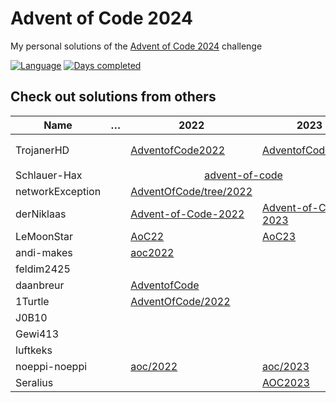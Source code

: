 # Advent of Code 2024

My personal solutions of the [Advent of Code 2024](https://adventofcode.com/2024) challenge

[![Language](https://img.shields.io/badge/Language-Rust-orange)](https://www.rust-lang.org/)
[![Days completed](https://img.shields.io/badge/Days%20completed-6-red)](https://github.com/TrojanerHD/AdventofCode2024)

## Check out solutions from others

<table>
  <thead>
    <tr>
      <th>Name</th>
      <th>…</th>
      <th>2022</th>
      <th>2023</th>
      <th>2024</th>
    </tr>
  </thead>
  <tbody>
    <tr>
      <td>TrojanerHD</td>
      <td></td>
      <td>️<a href="https://github.com/TrojanerHD/AdventofCode2022#check-out-solutions-from-others">AdventofCode2022</a></td>
      <td><a href="https://github.com/TrojanerHD/AdventofCode2023#check-out-solutions-from-others">AdventofCode2023</a></td>
      <td>➡️ <a href="https://github.com/TrojanerHD/AdventofCode2024">AdventofCode2024</a></td>
    </tr>
    <tr>
      <td>Schlauer-Hax</td>
      <td></td>
      <td colspan=2 align="center"><a href="https://github.com/Schlauer-Hax/advent-of-code">advent-of-code</a></td>
      <td></td>
    </tr>
    <tr>
      <td>networkException</td>
      <td></td>
      <td><a href="https://github.com/networkException/AdventOfCode/tree/2022">AdventOfCode/tree/2022</a></td>
      <td></td>
      <td></td>
    </tr>
    <tr>
      <td>derNiklaas</td>
      <td></td>
      <td><a href="https://github.com/derNiklaas/Advent-of-Code-2022">Advent-of-Code-2022</a></td>
      <td><a href="https://github.com/derNiklaas/Advent-of-Code-2023">Advent-of-Code-2023</a></td>
      <td><a href="https://github.com/derNiklaas/Advent-Of-Code-2024">Advent-Of-Code-2024</a></td>
    </tr>
    <tr>
      <td>LeMoonStar</td>
      <td></td>
      <td><a href="https://github.com/LeMoonStar/AoC22">AoC22</a></td>
      <td><a href="https://github.com/LeMoonStar/AoC23">AoC23</a></td>
      <td></td>
    </tr>
    <tr>
      <td>andi-makes</td>
      <td></td>
      <td><a href="https://git.schmarrn.dev/andi/aoc2022">aoc2022</a></td>
      <td></td>
      <td></td>
    </tr>
    <tr>
      <td>feldim2425</td>
      <td></td>
      <td></td>
      <td></td>
      <td></td>
    </tr>
    <tr>
      <td>daanbreur</td>
      <td></td>
      <td><a href="https://github.com/daanbreur/AdventofCode">AdventofCode</a></td>
      <td></td>
      <td></td>
    </tr>
    <tr>
      <td>1Turtle</td>
      <td></td>
      <td><a href="https://github.com/1Turtle/AdventOfCode/tree/main/2022">AdventOfCode/2022</a></td>
      <td></td>
      <td></td>
    </tr>
    <tr>
      <td>J0B10</td>
      <td></td>
      <td></td>
      <td></td>
      <td></td>
    </tr>
    <tr>
      <td>Gewi413</td>
      <td></td>
      <td></td>
      <td></td>
      <td></td>
    </tr>
    <tr>
      <td>luftkeks</td>
      <td></td>
      <td></td>
      <td></td>
      <td></td>
    </tr>
    <tr>
      <td>noeppi-noeppi</td>
      <td></td>
      <td><a href="https://github.com/noeppi-noeppi/aoc/tree/master/2022">aoc/2022</a></td>
      <td><a href="https://github.com/noeppi-noeppi/aoc/tree/master/2023">aoc/2023</a></td>
      <td></td>
    </tr>
    <tr>
      <td>Seralius</td>
      <td></td>
      <td></td>
      <td><a href="https://github.com/Seralius/AOC2023">AOC2023</a></td>
      <td></td>
    </tr>
  </tbody>
</table>
